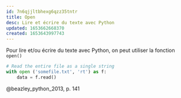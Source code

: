 ```yaml
---
id: 7n6qjjltbhexg6qzz35tntr
title: Open
desc: Lire et écrire du texte avec Python
updated: 1653662668370
created: 1653643997743
---
```


Pour lire et/ou écrire du texte avec Python, on peut utiliser la fonction `open()`

```python
# Read the entire file as a single string
with open ('somefile.txt', 'rt') as f:
    data = f.read()
```

@beazley_python_2013, p. 141
